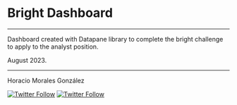 # Bright Dashboard
<hr>

Dashboard created with Datapane library to complete the bright challenge to apply to the analyst position.

August 2023.
<hr>
Horacio Morales González

[![Twitter Follow](https://img.shields.io/twitter/follow/LachoMorales?style=social)](https://twitter.com/refine_dev)
[![Twitter Follow](https://img.shields.io/badge/-hmorales1970-blue?style=flat-square&logo=Linkedin&logoColor=white)](https://www.linkedin.com/in/hmorales1970/)

